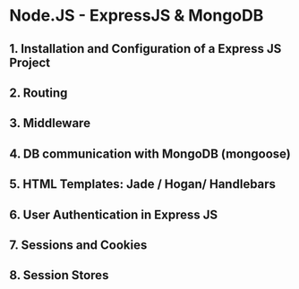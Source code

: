 # Node.JS - ExpressJS & MongoDB

## 1. Installation and Configuration of a Express JS Project
## 2. Routing
## 3. Middleware
## 4. DB communication with MongoDB (mongoose)
## 5. HTML Templates: Jade / Hogan/ Handlebars
## 6. User Authentication in Express JS
## 7. Sessions and Cookies
## 8. Session Stores
